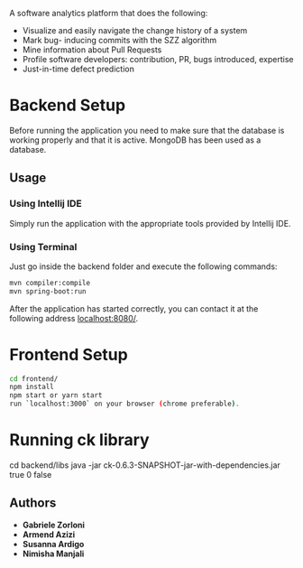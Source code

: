 A software analytics platform that does the following: 

* Visualize and easily navigate the change history of a system
* Mark bug- inducing commits with the SZZ algorithm
* Mine information about Pull Requests
* Profile software developers: contribution, PR, bugs introduced, expertise 
* Just-in-time defect prediction

# Backend Setup

Before running the application you need to make sure that the database is working properly and that it is active.
MongoDB has been used as a database.


## Usage

### Using Intellij IDE

Simply run the application with the appropriate tools provided by Intellij IDE.

### Using Terminal

Just go inside the backend folder and execute the following commands:

```bash
mvn compiler:compile
mvn spring-boot:run
```

After the application has started correctly, you can contact it at the following address [localhost:8080/](https://localhost:8080/).


# Frontend Setup

```bash
cd frontend/
npm install
npm start or yarn start
run `localhost:3000` on your browser (chrome preferable).
```


# Running ck library

cd backend/libs
java -jar ck-0.6.3-SNAPSHOT-jar-with-dependencies.jar <repo-dir> true 0 false
  
  
## Authors

* **Gabriele Zorloni**  
* **Armend Azizi**    
* **Susanna Ardigo**    
* **Nimisha Manjali**   
